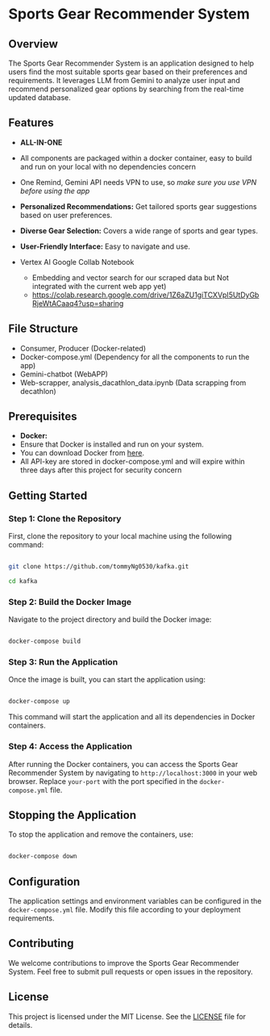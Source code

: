  
# Sports Gear Recommender System
 
## Overview
 
The Sports Gear Recommender System is an application designed to help users find the most suitable sports gear based on their preferences and requirements. It leverages LLM from Gemini to analyze user input and recommend personalized gear options by searching from the real-time updated database.
 
## Features

- **ALL-IN-ONE**
 - All components are packaged within a docker container, easy to build and run on your local with no dependencies concern
 - One Remind, Gemini API needs VPN to use, so _make sure you use VPN before using the app_
 
- **Personalized Recommendations:** Get tailored sports gear suggestions based on user preferences.

- **Diverse Gear Selection:** Covers a wide range of sports and gear types.

- **User-Friendly Interface:** Easy to navigate and use.
  
- Vertex AI Google Collab Notebook
  - Embedding and vector search for our scraped data but Not integrated with the current web app yet)
  - https://colab.research.google.com/drive/1Z6aZU1giTCXVpI5UtDyGbRjeWtACaaq4?usp=sharing

## File Structure

- Consumer, Producer (Docker-related)
- Docker-compose.yml (Dependency for all the components to run the app)
- Gemini-chatbot (WebAPP)
- Web-scrapper, analysis_dacathlon_data.ipynb (Data scrapping from decathlon)
 
## Prerequisites
 
- **Docker:**
 - Ensure that Docker is installed and run on your system.
 - You can download Docker from [here](https://www.docker.com/products/docker-desktop).
- All API-key are stored in docker-compose.yml and will expire within three days after this project for security concern

## Getting Started
 
### Step 1: Clone the Repository
 
First, clone the repository to your local machine using the following command:
 
```bash

git clone https://github.com/tommyNg0530/kafka.git

cd kafka

```
 
### Step 2: Build the Docker Image
 
Navigate to the project directory and build the Docker image:
 
```bash

docker-compose build

```
 
### Step 3: Run the Application
 
Once the image is built, you can start the application using:
 
```bash

docker-compose up

```
 
This command will start the application and all its dependencies in Docker containers.
 
### Step 4: Access the Application
 
After running the Docker containers, you can access the Sports Gear Recommender System by navigating to `http://localhost:3000` in your web browser. Replace `your-port` with the port specified in the `docker-compose.yml` file.
 
## Stopping the Application
 
To stop the application and remove the containers, use:
 
```bash

docker-compose down

```
 
## Configuration
 
The application settings and environment variables can be configured in the `docker-compose.yml` file. Modify this file according to your deployment requirements.
 
## Contributing
 
We welcome contributions to improve the Sports Gear Recommender System. Feel free to submit pull requests or open issues in the repository.
 
## License
 
This project is licensed under the MIT License. See the [LICENSE](LICENSE) file for details.
 

 
